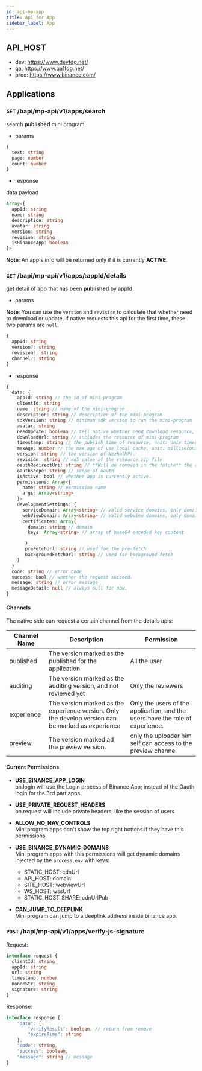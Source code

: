 ```yaml
---
id: api-mp-app
title: Api for App
sidebar_label: App
---
```


## API_HOST

* dev: https://www.devfdg.net/
* qa: https://www.qa1fdg.net/
* prod: https://www.binance.com/
## Applications

### `GET` /bapi/mp-api/v1/apps/search

search **published** mini program

* params

```ts
{
  text: string
  page: number
  count: number
}
```

* response

data payload
```ts
Array<{
  appId: string
  name: string
  description: string
  avatar: string
  version: string
  revision: string
  isBinanceApp: boolean
}>
```
**Note**: An app's info will be returned only if it is currently **ACTIVE**.


### `GET` /bapi/mp-api/v1/apps/:appId/details

get detail of app that has been **published** by appId
* params

**Note**: You can use the `version` and `revision` to calculate that whether need to download or update, 
if native requests this api for the first time, these two params are `null`.

```ts
{
  appId: string
  version?: string
  revision?: string
  channel?: string
}
```

* response

```ts
{
  data: {
    appId: string // the id of mini-program
    clientId: string
    name: string // name of the mini-program
    description: string // description of the mini-program
    sdkVersion: string // minimum sdk version to run the mini-program
    avatar: string
    needUpdate: boolean // tell native whether need download resource, the default value is `true`
    downloadUrl: string // includes the resource of mini-program
    timestamp: string // the publish time of resource, unit: Unix timestamp
    maxAge: number // the max age of use local cache, unit: millisecond
    version: string // the version of Nezha(MP).
    revision: string // md5 value of the resource.zip file
    oauthRedirectUri: string // **Will be removed in the future** the redirectUri for oauth service
    oauthScope: string // scope of oauth.
    isActive: bool // whether app is currently active.
    permissions: Array<{
      name: string // permission name
      args: Array<string>
    }>
    developmentSettings: {
      serviceDomain: Array<string> // Valid service domains, only domains in the list that the mp can initiate a valid request (bn.request, bn.connectSocket, bn.uploadFile, bn.downloadFile).
      webViewDomain: Array<string> // Valid webview domains, only domains in the list that can be open in the web-view of mp.
      certificates: Array{
        domain: string // domain
        keys: Array<string> // array of base64 encoded key content

       }
       preFetchUrl: string // used for the pre-fetch
       backgroundFetchUrl: string // used for background-fetch
    }
  }
  code: string // error code
  success: bool // whether the request succeed.
  message: string // error message
  messageDetail: null // always null for now.
}
```

#### Channels
The native side can request a certain channel from the details apis:

| Channel Name | Description                                                                                        | Permission                                                                    |
|--------------|----------------------------------------------------------------------------------------------------|-------------------------------------------------------------------------------|
| published    | The version marked as the published for the application                                            | All the user                                                                  |
| auditing     | The version marked as the auditing version, and not reviewed yet                                   | Only the reviewers                                                            |
| experience   | The version marked as the experience version. Only the develop version can be marked as experience | Only the users of the application, and the users have the role of experience. |
| preview      | The version marked ad the preview version.                                                         | only the uploader him self can access to the preview channel                  |


#### Current Permissions
* **USE_BINANCE_APP_LOGIN**    
bn.login will use the Login process of Binance App; instead of the Oauth login for the 3rd part apps.

* **USE_PRIVATE_REQUEST_HEADERS**   
bn.request will include private headers, like the session of users

* **ALLOW_NO_NAV_CONTROLS**  
Mini program apps don't show the top right bottons if they have this permissions

* **USE_BINANCE_DYNAMIC_DOMAINS**  
Mini program apps with this permissions will get dynamic domains injected by the `process.env` with keys: 
  - STATIC_HOST: cdnUrl
  - API_HOST: domain
  - SITE_HOST: webviewUrl
  - WS_HOST: wssUrl
  - STATIC_HOST_SHARE: cdnUrlPub

* **CAN_JUMP_TO_DEEPLINK**  
Mini program can jump to a deeplink address inside binance app.


### `POST` /bapi/mp-api/v1/apps/verify-js-signature

Request: 
```ts
interface request {
  clientId: string
  appId: string
  url: string
  timestamp: number
  nonceStr: string
  signature: string
}
```

Response:
```ts
interface response {
	"data": {
		"verifyResult": boolean, // return from remove
		"expireTime": string
	},
	"code": string,
	"success": boolean,
	"message": string // message
}
```
